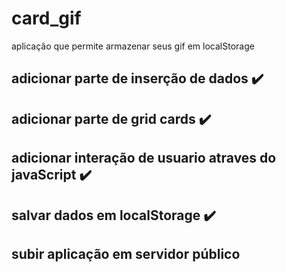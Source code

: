 # card_gif
aplicação que permite armazenar seus gif  em localStorage 


## adicionar parte de inserção de dados ✔️
## adicionar parte de grid cards ✔️
## adicionar interação de usuario atraves do javaScript ✔️
## salvar dados em localStorage ✔️
## subir aplicação em servidor público
